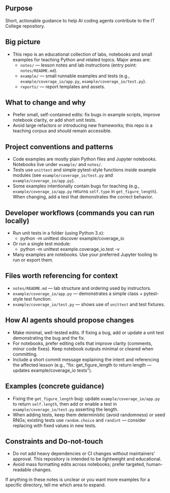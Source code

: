 ## Purpose
Short, actionable guidance to help AI coding agents contribute to the IT College repository.

## Big picture
- This repo is an educational collection of labs, notebooks and small examples for teaching Python and related topics. Major areas are:
  - `notes/` — lesson notes and lab instructions (entry point: `notes/README.md`).
  - `example/` — small runnable examples and tests (e.g., `example/coverage_io/app.py`, `example/coverage_io/test.py`).
  - `reports/` — report templates and assets.

## What to change and why
- Prefer small, self-contained edits: fix bugs in example scripts, improve notebook clarity, or add short unit tests.
- Avoid large refactors or introducing new frameworks; this repo is a teaching corpus and should remain accessible.

## Project conventions and patterns
- Code examples are mostly plain Python files and Jupyter notebooks. Notebooks live under `example/` and `notes/`.
- Tests use `unittest` and simple pytest-style functions inside example modules (see `example/coverage_io/test.py` and `example/coverage_io/app.py`).
- Some examples intentionally contain bugs for teaching (e.g., `example/coverage_io/app.py` returns `self.type` in `get_figure_length`). When changing, add a test that demonstrates the correct behavior.

## Developer workflows (commands you can run locally)
- Run unit tests in a folder (using Python 3.x):
  - python -m unittest discover example/coverage_io
- Or run a single test module:
  - python -m unittest example.coverage_io.test -v
- Many examples are notebooks. Use your preferred Jupyter tooling to run or export them.

## Files worth referencing for context
- `notes/README.md` — lab structure and ordering used by instructors.
- `example/coverage_io/app.py` — demonstrates a simple class + pytest-style test function.
- `example/coverage_io/test.py` — shows use of `unittest` and test fixtures.

## How AI agents should propose changes
- Make minimal, well-tested edits. If fixing a bug, add or update a unit test demonstrating the bug and the fix.
- For notebooks, prefer editing cells that improve clarity (comments, minor code fixes). Keep notebook outputs minimal or cleared when committing.
- Include a short commit message explaining the intent and referencing the affected lesson (e.g., "fix: get_figure_length to return length — updates example/coverage_io tests").

## Examples (concrete guidance)
- Fixing the `get_figure_length` bug: update `example/coverage_io/app.py` to return `self.length`, then add or enable a test in `example/coverage_io/test.py` asserting the length.
- When adding tests, keep them deterministic (avoid randomness) or seed RNGs; existing tests use `random.choice` and `randint` — consider replacing with fixed values in new tests.

## Constraints and Do-not-touch
- Do not add heavy dependencies or CI changes without maintainers' approval. This repository is intended to be lightweight and educational.
- Avoid mass formatting edits across notebooks; prefer targeted, human-readable changes.

If anything in these notes is unclear or you want more examples for a specific directory, tell me which area to expand.
